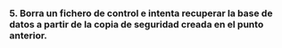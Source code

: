 ### 5. Borra un fichero de control e intenta recuperar la base de datos a partir de la copia de seguridad creada en el punto anterior.

```sql


```


```sql


```



```sql




```


```sql


```


```sql


```



```sql




```